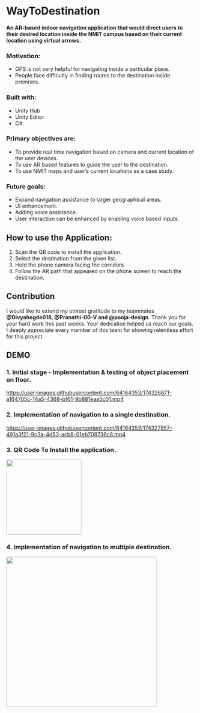 # WayToDestination

**An AR-based indoor navigation application that would direct users to their desired location inside the NMIT campus based on their current location using virtual arrows.**


### Motivation:
* GPS is not very helpful for navigating inside a particular place.
* People face difficulty in finding routes to the destination inside premises.


### Built with:
* Unity Hub
* Unity Editor
* C#

### Primary objectives are:
* To provide real time navigation based on camera and current location of the user devices. 
* To use AR based features to guide the user to the destination.
* To use NMIT maps and user’s current locations as a case study.

### Future goals:
* Expand navigation assistance to larger geographical areas.
* UI enhancement.
* Adding voice assistance.
* User interaction can be enhanced by enabling voice based inputs.


## How to use the Application:
1. Scan the QR code to install the application.
2. Select the destination from the given list.
3. Hold the phone camera facing the corridors.
4. Follow the AR path that appeared on the phone screen to reach the destination.

## Contribution
I would like to extend my utmost gratitude to my teammates **@Divyahegde018, @Pranathi-00-V and @pooja-design**. Thank you for your hard work this past weeks. Your dedication helped us reach our goals. I deeply appreciate every member of this team for showing relentless effort for this project.

## DEMO

### 1. Initial stage - Implementation & testing of object placement on floor.
https://user-images.githubusercontent.com/64164353/174326871-a164705c-14a5-4368-bf61-9b881eaa5c01.mp4

### 2. Implementation of navigation to a single destination.
https://user-images.githubusercontent.com/64164353/174327857-491a3f21-9c3a-4d53-acb8-01eb708736c8.mp4


### 3. QR Code To Install the application.
<img src="https://user-images.githubusercontent.com/64164353/174327916-638ed6bf-b4e6-4282-bed0-30c356d8648a.png" width="200" height="200">


### 4. Implementation of navigation to multiple destination.

<img src="https://user-images.githubusercontent.com/64164353/174399288-b6346bd0-df06-42c2-ba8c-299505501201.mp4" width="400" height="400">




